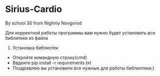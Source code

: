 # Sirius-Cardio
By school 30 from Nighniy Novgorod 

Для корректной работы программы вам нужно будет установить все библитеки из файла 
1. Установка библиотек
* Откройте командную строку(cmd)
* Ввдеите pip install -r requirements.txt
* Поздравляю вы установили все нужные для работы библиотеки:)
